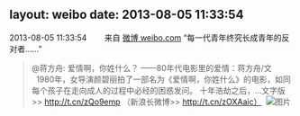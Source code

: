 layout: weibo
date: 2013-08-05 11:33:54
---
2013-08-05 11:33:54  &nbsp;&nbsp;&nbsp;&nbsp;&nbsp;&nbsp; 来自 <a href="http://weibo.com/" rel="nofollow">微博 weibo.com</a>
“每一代青年终究长成青年的反对者……”
>  @蒋方舟: 爱情啊，你姓什么？ ——80年代电影里的爱情：蒋方舟/文    1980年，女导演颜碧丽拍了一部名为《爱情啊，你姓什么》的电影，如同每个孩子在走向成人的过程中必经的困惑发问。 十年浩劫之后，...文字版>> http://t.cn/zQo9emp （新浪长微博>> http://t.cn/zOXAaic） ​​​
>  ![图片](https://ww3.sinaimg.cn/large/3e89803fjw1e7bl5hasy5j20c842mnnw.jpg)
